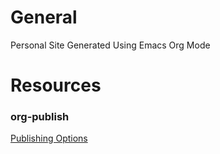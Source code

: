 # General

Personal Site Generated Using Emacs Org Mode

# Resources

### org-publish

[Publishing Options](https://orgmode.org/manual/Publishing-options.html)
